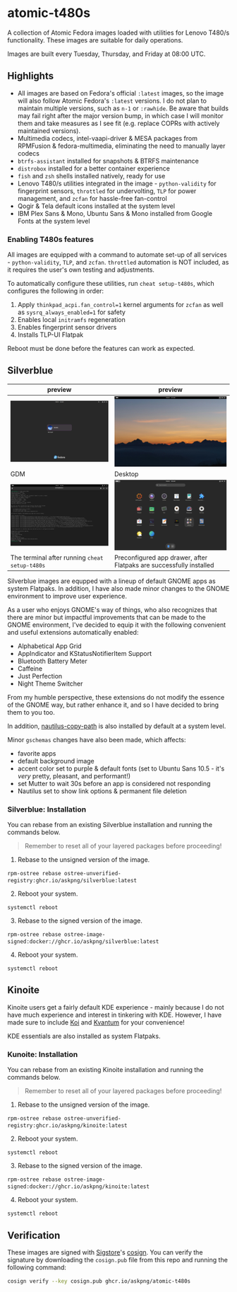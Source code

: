 # atomic-t480s

A collection of Atomic Fedora images loaded with utilities for Lenovo T480/s functionality. These images are suitable for daily operations.

Images are built every Tuesday, Thursday, and Friday at 08:00 UTC.

## Highlights

- All images are based on Fedora's official `:latest` images, so the image will also follow Atomic Fedora's `:latest` versions. I do not plan to maintain multiple versions, such as `n-1` or `:rawhide`. Be aware that builds may fail right after the major version bump, in which case I will monitor them and take measures as I see fit (e.g. replace COPRs with actively maintained versions).
- Multimedia codecs, intel-vaapi-driver & MESA packages from RPMFusion & fedora-multimedia, eliminating the need to manually layer codecs
- `btrfs-assistant` installed for snapshots & BTRFS maintenance
- `distrobox` installed for a better container experience
- `fish` and `zsh` shells installed natively, ready for use
- Lenovo T480/s utilities integrated in the image - `python-validity` for fingerprint sensors, `throttled` for undervolting, `TLP` for power management, and `zcfan` for hassle-free fan-control
- Qogir & Tela default icons installed at the system level
- IBM Plex Sans & Mono, Ubuntu Sans & Mono installed from Google Fonts at the system level

### Enabling T480s features

All images are equipped with a command to automate set-up of all services - `python-validity`, `TLP`, and `zcfan`. `throttled` automation is NOT included, as it requires the user's own testing and adjustments.

To automatically configure these utilities, run `cheat setup-t480s`, which configures the following in order:

1. Apply `thinkpad_acpi.fan_control=1` kernel arguments for `zcfan` as well as `sysrq_always_enabled=1` for safety
2. Enables local `initramfs` regeneration
3. Enables fingerprint sensor drivers
4. Installs TLP-UI Flatpak

Reboot must be done before the features can work as expected.

## Silverblue

| preview 	| preview 	|
|---	|---	|
| ![Silverblue login screen](./screenshots/silverblue/login.png) 	| ![Silverblue desktop](./screenshots/silverblue/desktop.png) 	|
| GDM 	| Desktop 	|
| ![T480s setup](./screenshots/silverblue/setup-t480s-terminal.png) 	| ![Silverblue app drawer](./screenshots/silverblue/app-drawer.png) 	|
| The terminal after running `cheat setup-t480s` 	| Preconfigured app drawer, after Flatpaks are successfully installed 	|

 Silverblue images are equpped with a lineup of default GNOME apps as system Flatpaks. In addition, I have also made minor changes to the GNOME environment to improve user experience.
 
As a user who enjoys GNOME's way of things, who also recognizes that there are minor but impactful improvements that can be made to the GNOME environment, I've decided to equip it with the following convenient and useful extensions automatically enabled:

- Alphabetical App Grid
- AppIndicator and KStatusNotifierItem Support
- Bluetooth Battery Meter
- Caffeine
- Just Perfection
- Night Theme Switcher

From my humble perspective, these extensions do not modify the essence of the GNOME way, but rather enhance it, and so I have decided to bring them to you too.

In addition, [nautilus-copy-path](https://github.com/chr314/nautilus-copy-path) is also installed by default at a system level.

Minor `gschemas` changes have also been made, which affects:

- favorite apps
- default background image
- accent color set to purple & default fonts (set to Ubuntu Sans 10.5 - it's *very* pretty, pleasant, and performant!)
- set Mutter to wait 30s before an app is considered not responding
- Nautilus set to show link options & permanent file deletion

### Silverblue: Installation

You can rebase from an existing Silverblue installation and running the commands below.

> Remember to reset all of your layered packages before proceeding!

1. Rebase to the unsigned version of the image.
  ```
  rpm-ostree rebase ostree-unverified-registry:ghcr.io/askpng/silverblue:latest
  ```
2. Reboot your system.
  ```
  systemctl reboot
  ```
3. Rebase to the signed version of the image.
  ```
  rpm-ostree rebase ostree-image-signed:docker://ghcr.io/askpng/silverblue:latest
  ```
4. Reboot your system.
  ```
  systemctl reboot
  ```

## Kinoite

Kinoite users get a fairly default KDE experience - mainly because I do not have much experience and interest in tinkering with KDE. However, I have made sure to include [Koi](https://github.com/baduhai/Koi) and [Kvantum](https://github.com/tsujan/Kvantum/) for your convenience! 

KDE essentials are also installed as system Flatpaks. 

### Kunoite: Installation

You can rebase from an existing Kinoite installation and running the commands below.

> Remember to reset all of your layered packages before proceeding!

1. Rebase to the unsigned version of the image.
  ```
  rpm-ostree rebase ostree-unverified-registry:ghcr.io/askpng/kinoite:latest
  ```
2. Reboot your system.
  ```
  systemctl reboot
  ```
3. Rebase to the signed version of the image.
  ```
  rpm-ostree rebase ostree-image-signed:docker://ghcr.io/askpng/kinoite:latest
  ```
4. Reboot your system.
  ```
  systemctl reboot
  ```

## Verification

These images are signed with [Sigstore](https://www.sigstore.dev/)'s [cosign](https://github.com/sigstore/cosign). You can verify the signature by downloading the `cosign.pub` file from this repo and running the following command:

```bash
cosign verify --key cosign.pub ghcr.io/askpng/atomic-t480s
```
